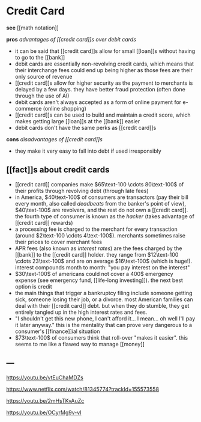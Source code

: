 # Credit Card

**see** [[math notation]]

**pros** _advantages of [[credit card]]s over debit cards_

- it can be said that [[credit card]]s allow for small [[loan]]s without having to go to the [[bank]]
- debit cards are essentially non-revolving credit cards, which means that their interchange fees could end up being higher as those fees are their only source of revenue
- [[credit card]]s allow for higher security as the payment to merchants is delayed by a few days. they have better fraud protection (often done through the use of AI)
- debit cards aren't always accepted as a form of online payment for e-commerce (online shopping)
- [[credit card]]s can be used to build and maintain a credit score, which makes getting large [[loan]]s at the [[bank]] easier
- debit cards don't have the same perks as [[credit card]]s

**cons** _disadvantages of [[credit card]]s_

- they make it very easy to fall into debt if used irresponsibly

## [[fact]]s about credit cards

- [[credit card]] companies make $65\text-100 \cdots 80\text-100$ of their profits through revolving debt (through late fees)
- in America, $40\text-100$ of consumers are transactors (pay their bill every month, also called _deadbeats_ from the banker's point of view), $40\text-100$ are revolvers, and the rest do not own a [[credit card]]. the fourth type of consumer is known as the _hacker_ (takes advantage of [[credit card]] rewards)
- a processing fee is charged to the merchant for every transaction (around $2\text-100 \cdots 4\text-100$). merchants sometimes raise their prices to cover merchant fees
- APR fees (also known as _interest rates_) are the fees charged by the [[bank]] to the [[credit card]] holder. they range from $12\text-100 \cdots 23\text-100$ and are on average $16\text-100$ (which is huge!). interest compounds month to month: "you pay interest on the interest"
- $30\text-100$ of americans could not cover a $400\$$ emergency expense (see emergency fund, [[life-long investing]]). the next best option is credit
- the main things that trigger a bankruptcy filing include someone getting sick, someone losing their job, or a divorce. most American families can deal with their [[credit card]] debt. but when they do stumble, they get entirely tangled up in the high interest rates and fees.
- "I shouldn't get this new phone, I can't afford it... I mean... oh well I'll pay it later anyway." this is the mentality that can prove very dangerous to a consumer's [[finance]]ial situation
- $73\text-100$ of consumers think that roll-over "makes it easier". this seems to me like a flawed way to manage [[money]]

## &mdash;

<https://youtu.be/vtEuChaMDZs>

<https://www.netflix.com/watch/81345774?trackId=155573558>

<https://youtu.be/2mHsTKvAuZc>

<https://youtu.be/OCyrMg9v-vI>
